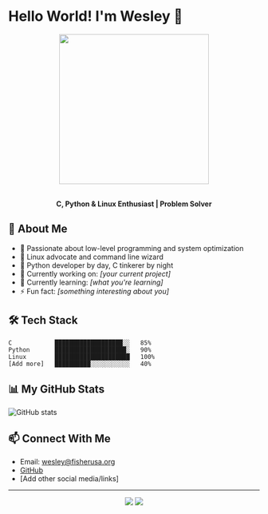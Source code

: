 # Hello World! I'm Wesley 👋

<div align="center">
  <img src="https://media.giphy.com/media/vzO0Vc8b2VBLi/giphy.gif" width="300">
  <br><br>
  <p><b>C, Python & Linux Enthusiast | Problem Solver</b></p>
</div>

## 💫 About Me

- 🧠 Passionate about low-level programming and system optimization
- 🐧 Linux advocate and command line wizard
- 🐍 Python developer by day, C tinkerer by night
- 🔭 Currently working on: _[your current project]_
- 🌱 Currently learning: _[what you're learning]_
- ⚡ Fun fact: _[something interesting about you]_

## 🛠️ Tech Stack

```
C            ███████████████████░░   85%
Python       ████████████████████░   90%
Linux        █████████████████████   100%
[Add more]   ██████████░░░░░░░░░░░   40%
```

## 📊 My GitHub Stats

![GitHub stats](https://github-readme-stats.vercel.app/api?username=wesbyte29&show_icons=true&theme=radical)

## 📫 Connect With Me

- Email: wesley@fisherusa.org
- [GitHub](https://github.com/wesbyte29)
- [Add other social media/links]

---

<div align="center">
  <img src="https://forthebadge.com/images/badges/built-with-love.svg">
  <img src="https://forthebadge.com/images/badges/made-with-markdown.svg">
</div>
